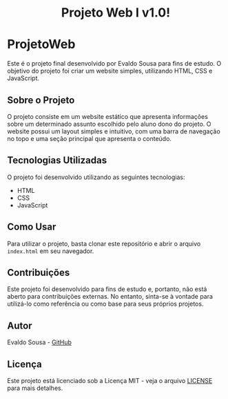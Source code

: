 <h1 align="center"> Projeto Web I v1.0!  </h1>

# ProjetoWeb
Este é o projeto final desenvolvido por Evaldo Sousa para fins de estudo. O objetivo do projeto foi criar um website simples, utilizando HTML, CSS e JavaScript.

## Sobre o Projeto

O projeto consiste em um website estático que apresenta informações sobre um determinado assunto escolhido pelo aluno dono do projeto. O website possui um layout simples e intuitivo, com uma barra de navegação no topo e uma seção principal que apresenta o conteúdo.

## Tecnologias Utilizadas

O projeto foi desenvolvido utilizando as seguintes tecnologias:

- HTML
- CSS
- JavaScript

## Como Usar

Para utilizar o projeto, basta clonar este repositório e abrir o arquivo `index.html` em seu navegador.

## Contribuições

Este projeto foi desenvolvido para fins de estudo e, portanto, não está aberto para contribuições externas. No entanto, sinta-se à vontade para utilizá-lo como referência ou como base para seus próprios projetos.

## Autor

Evaldo Sousa - [GitHub](https://github.com/evaldosousa)

## Licença

Este projeto está licenciado sob a Licença MIT - veja o arquivo [LICENSE](LICENSE) para mais detalhes.




